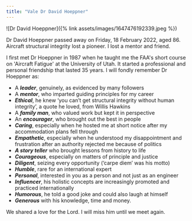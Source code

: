 ```yaml
---
title: "Vale Dr David Hoeppner"
---
```


![Dr David Hoeppner]({% link assets/images/1647476192339.jpeg %})
  
Dr David Hoeppner passed away on Friday, 18 February 2022, aged 86. Aircraft structural integrity lost a pioneer. I lost a mentor and friend.

I first met Dr Hoeppner in 1987 when he taught me the FAA's short course on 'Aircraft Fatigue' at the University of Utah. It started a professional and personal friendship that lasted 35 years. I will fondly remember Dr Hoeppner as:

* A ***leader***, genuinely, as evidenced by many followers
* A ***mentor***, who imparted guiding principles for my career
* ***Ethical***, he knew ‘you can’t get structural integrity without human integrity’, a quote he loved, from Willis Hawkins 
* A ***family man***, who valued work but kept it in perspective 
* An ***encourager***, who brought out the best in people
* ***Caring***, especially when he hosted me at short notice after my accommodation plans fell through
* ***Empathetic***, especially when he understood my disappointment and frustration after an authority rejected me because of politics
* ***A story teller*** who brought lessons from history to life
* ***Courageous***, especially on matters of principle and justice 
* ***Diligent***, seizing every opportunity (‘carpe diem’ was his motto)
* ***Humble***, rare for an international expert
* ***Personal***, interested in you as a person and not just as an engineer
* ***Influencer***, his holistic concepts are increasingly promoted and practiced internationally
* ***Humorous***, he told a good joke and could also laugh at himself
* ***Generous*** with his knowledge, time and money.

We shared a love for the Lord. I will miss him until we meet again.
